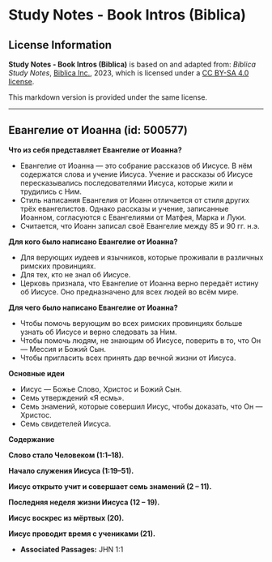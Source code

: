 # Study Notes - Book Intros (Biblica)

## License Information

**Study Notes - Book Intros (Biblica)** is based on and adapted from: _Biblica Study Notes_, [Biblica Inc.](https://www.biblica.com/), 2023, which is licensed under a [CC BY-SA 4.0 license](https://creativecommons.org/licenses/by-sa/4.0/legalcode.en).

This markdown version is provided under the same license.



--------------------------------

## Евангелие от Иоанна (id: 500577)

**Что из себя представляет Евангелие от Иоанна?**

* Евангелие от Иоанна — это собрание рассказов об Иисусе. В нём содержатся слова и учение Иисуса. Учение и рассказы об Иисусе пересказывались последователями Иисуса, которые жили и трудились с Ним.
* Стиль написания Евангелия от Иоанн отличается от стиля других трёх евангелистов. Однако рассказы и учение, записанные Иоанном, согласуются с Евангелиями от Матфея, Марка и Луки.
* Считается, что Иоанн записал своё Евангелие между 85 и 90 гг. н.э.

**Для кого было написано Евангелие от Иоанна?**

* Для верующих иудеев и язычников, которые проживали в различных римских провинциях.
* Для тех, кто не знал об Иисусе.
* Церковь признала, что Евангелие от Иоанна верно передаёт истину об Иисусе. Оно предназначено для всех людей во всём мире.

**Для чего было написано Евангелие от Иоанна?**

* Чтобы помочь верующим во всех римских провинциях больше узнать об Иисусе и верно следовать за Ним.
* Чтобы помочь людям, не знающим об Иисусе, поверить в то, что Он — Мессия и Божий Сын.
* Чтобы пригласить всех принять дар вечной жизни от Иисуса.

**Основные идеи**

* Иисус — Божье Слово, Христос и Божий Сын.
* Семь утверждений «Я есмь».
* Семь знамений, которые совершил Иисус, чтобы доказать, что Он — Христос.
* Семь свидетелей Иисуса.

**Содержание**

**Слово стало Человеком (1:1–18\).**

**Начало служения Иисуса (1:19–51\).**

**Иисус открыто учит и совершает семь знамений (2 – 11\).**

**Последняя неделя жизни Иисуса (12 – 19\).**

**Иисус воскрес из мёртвых (20\).**

**Иисус проводит время с учениками (21\).**

* **Associated Passages:** JHN 1:1

